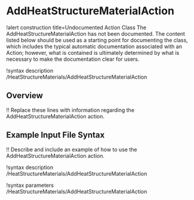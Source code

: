 # AddHeatStructureMaterialAction

!alert construction title=Undocumented Action Class
The AddHeatStructureMaterialAction has not been documented. The content listed below should be used as a starting point for
documenting the class, which includes the typical automatic documentation associated with an Action;
however, what is contained is ultimately determined by what is necessary to make the documentation
clear for users.

!syntax description /HeatStructureMaterials/AddHeatStructureMaterialAction

## Overview

!! Replace these lines with information regarding the AddHeatStructureMaterialAction action.

## Example Input File Syntax

!! Describe and include an example of how to use the AddHeatStructureMaterialAction action.

!syntax description /HeatStructureMaterials/AddHeatStructureMaterialAction

!syntax parameters /HeatStructureMaterials/AddHeatStructureMaterialAction
